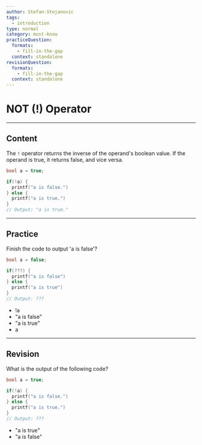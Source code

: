 ```yaml
---
author: Stefan-Stojanovic
tags:
  - introduction
type: normal
category: must-know
practiceQuestion:
  formats:
    - fill-in-the-gap
  context: standalone
revisionQuestion:
  formats:
    - fill-in-the-gap
  context: standalone
---
```


# NOT (!) Operator

---

## Content

The `!` operator returns the inverse of the operand's boolean value. If the operand is true, it returns false, and vice versa.

```cpp
bool a = true;

if(!a) {
  printf("a is false.")
} else {
  printf("a is true.")
}
// Output: "a is true."
```

---

## Practice

Finish the code to output 'a is false'?

```cpp
bool a = false;

if(???) {
  printf("a is false")
} else {
  printf("a is true")
}
// Output: ???
```

- !a
- "a is false"
- "a is true"
- a


---

## Revision

What is the output of the following code?

```cpp
bool a = true;

if(!a) {
  printf("a is false.")
} else {
  printf("a is true.")
}
// Output: ???
```

- "a is true"
- "a is false"